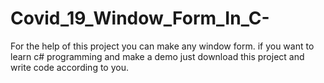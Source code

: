 # Covid_19_Window_Form_In_C-
For the help of this project you can make any window form. if you want to learn c# programming and make a demo just download this project and write code according to you.
